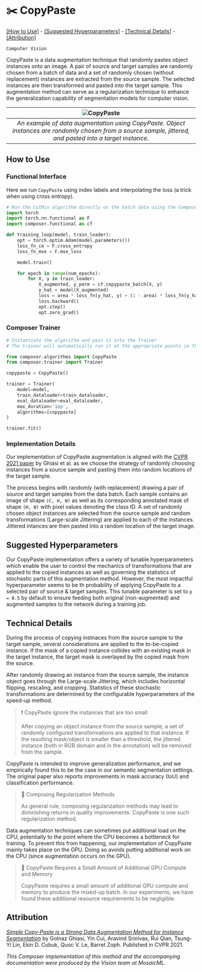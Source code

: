 # ✂️ CopyPaste

[\[How to Use\]](#how-to-use) - [\[Suggested Hyperparameters\]](#suggested-hyperparameters) - [\[Technical Details\]](#technical-details) - [\[Attribution\]](#attribution)

`Computer Vision`

CopyPaste is a data augmentation technique that randomly pastes object instances onto an image. A pair of source and target samples are randomly chosen from a batch of data and a set of randomly chosen (without replacement) instances are extracted from the source sample. The selected instances are then transformed and pasted into the target sample.
This augmentation method can serve as a regularization technique to enhance the generalization capability of segmentation models for computer vision.


| ![CopyPaste](https://storage.googleapis.com/docs.mosaicml.com/images/methods/cutmix.png) |
|:--:
|*An example of data augmentation using CopyPaste. Object instances are randomly chosen from a source sample, jittered, and pasted into a target instance.*|
## How to Use

### Functional Interface

Here we run `CopyPaste` using index labels and interpolating the loss (a trick when using cross entropy).
```python
# Run the CutMix algorithm directly on the batch data using the Composer functional API
import torch
import torch.nn.functional as F
import composer.functional as cf

def training_loop(model, train_loader):
    opt = torch.optim.Adam(model.parameters())
    loss_fn_ce = F.cross_entropy
    loss_fn_mse = F.mse_loss 

    model.train()

    for epoch in range(num_epochs):
        for X, y in train_loader:
            X_augmented, y_perm = cf.copypaste_batch(X, y)
            y_hat = model(X_augmented)
            loss = area * loss_fn(y_hat, y) + (1 - area) * loss_fn(y_hat, y_perm) + loss_fn_mse(y_hat, y_perm)
            loss.backward()
            opt.step()
            opt.zero_grad()
```

### Composer Trainer

```python
# Instantiate the algorithm and pass it into the Trainer
# The trainer will automatically run it at the appropriate points in the training loop

from composer.algorithms import CopyPaste
from composer.trainer import Trainer

copypaste = CopyPaste()

trainer = Trainer(
    model=model,
    train_dataloader=train_dataloader,
    eval_dataloader=eval_dataloader,
    max_duration='1ep',
    algorithms=[copypaste]
)

trainer.fit()
```

### Implementation Details

Our implementation of CopyPaste augmentation is aligned with the [CVPR 2021 paper](https://openaccess.thecvf.com/content/CVPR2021/papers/Ghiasi_Simple_Copy-Paste_Is_a_Strong_Data_Augmentation_Method_for_Instance_CVPR_2021_paper.pdf) by Ghiasi et al. as we choose the strategy of randomly choosing instances from a source sample and pasting them into random locations of the target sample.

The process begins with randomly (with replacement) drawing a pair of source and target samples from the data batch. Each sample contains an image of shape `(C, H, W)` as well as its corresponding annotated mask of shape `(H, W)` with pixel values denoting the class ID. A set of randomly chosen object instances are selected from the source sample and random transformations (Large-scale Jittering) are applied to each of the instances. Jittered intances are then pasted into a random location of the target image.

## Suggested Hyperparameters

Our CopyPaste implementation offers a variety of tunable hyperparameters which enable the user to control the mechanics of transformations that are applied to the copied instances as well as governing the statistics of stochastic parts of this augmentation method. However, the most impactful hyperparameter seems to be th probability of applying CopyPaste to a selected pair of source & target samples. This tunable parameter is set to `p = 0.5` by default to ensure feeding both original (non-augmented) and augmented samples to the network during a training job.

## Technical Details

During the process of copying instnaces from the source sample to the target sample, several considerations are applied to the to-be-copied instance.
If the mask of a copied instance collides with an existing mask in the target instance, the target mask is overlayed by the copied mask from the source.

After randomly drawing an instance from the source sample, the instance object goes through the Large-scale Jittering, which includes horizontal flipping, rescaling, and cropping. Statistics of these stochastic transformations are determined by the configurable hyperparameters of the speed-up method.

> ❗ CopyPaste ignore the instances that are too small
>
> After copying an object instance from the source sample, a set of randomly configured transformations are applied to that instance. If the resulting mask/object is smaller than a threshold, the jittered instance (both in RGB domain and in the annotation) will be removed from the sample.

CopyPaste is intended to improve generalization performance, and we empirically found this to be the case in our semantic segmentation settings. The original paper also reports improvements in mask accuracy (IoU) and classification performance. 


> 🚧 Composing Regularization Methods
>
> As general rule, composing regularization methods may lead to diminishing returns in quality improvements. CopyPaste is one such regularization method.

Data augmentation techniques can sometimes put additional load on the CPU, potentially to the point where the CPU becomes a bottleneck for training.
To prevent this from happening, our implementation of CopyPaste mainly takes place on the GPU.
Doing so avoids putting additional work on the CPU (since augmentation occurs on the GPU).

> 🚧 CopyPaste Requires a Small Amount of Additional GPU Compute and Memory
>
> CopyPaste requires a small amount of additional GPU compute and memory to produce the mixed-up batch.
> In our experiments, we have found these additional resource requirements to be negligible.

## Attribution

[_Simple Copy-Paste is a Strong Data Augmentation Method for Instance Segmentation_](https://openaccess.thecvf.com/content/CVPR2021/papers/Ghiasi_Simple_Copy-Paste_Is_a_Strong_Data_Augmentation_Method_for_Instance_CVPR_2021_paper.pdf) by Golnaz Ghiasi, Yin Cui, Aravind Srinivas, Rui Qian, Tsung-Yi Lin, Ekin D. Cubuk, Quoc V. Le, Barret Zoph. Published in CVPR 2021.

*This Composer implementation of this method and the accompanying documentation were produced by the Vision team at MosaicML.*
